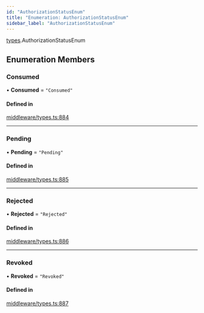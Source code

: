 ```yaml
---
id: "AuthorizationStatusEnum"
title: "Enumeration: AuthorizationStatusEnum"
sidebar_label: "AuthorizationStatusEnum"
---
```


[types](../../../modules/Types/Types.md).AuthorizationStatusEnum

## Enumeration Members

### Consumed

• **Consumed** = ``"Consumed"``

#### Defined in

[middleware/types.ts:884](https://github.com/PolymeshAssociation/polymesh-sdk/blob/49a0066c3/src/middleware/types.ts#L884)

___

### Pending

• **Pending** = ``"Pending"``

#### Defined in

[middleware/types.ts:885](https://github.com/PolymeshAssociation/polymesh-sdk/blob/49a0066c3/src/middleware/types.ts#L885)

___

### Rejected

• **Rejected** = ``"Rejected"``

#### Defined in

[middleware/types.ts:886](https://github.com/PolymeshAssociation/polymesh-sdk/blob/49a0066c3/src/middleware/types.ts#L886)

___

### Revoked

• **Revoked** = ``"Revoked"``

#### Defined in

[middleware/types.ts:887](https://github.com/PolymeshAssociation/polymesh-sdk/blob/49a0066c3/src/middleware/types.ts#L887)
